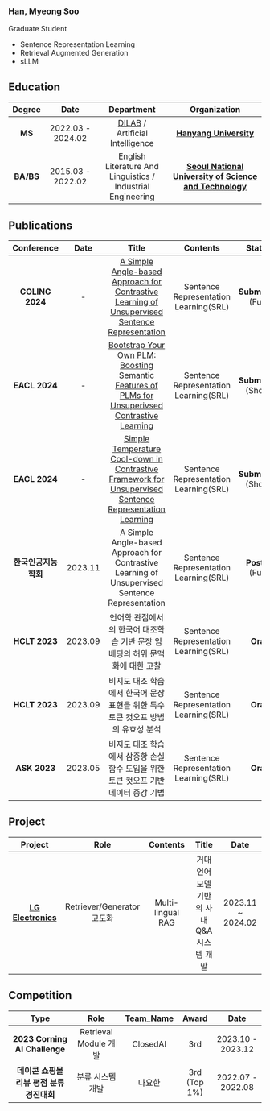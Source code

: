 ###  Han, Myeong Soo

Graduate Student

   *  Sentence Representation Learning
   *  Retrieval Augmented Generation
   *  sLLM


## Education

| **Degree** | **Date** | **Department** | **Organization** |
|:--------:|:--------:|:--------:|:--------:|
| **MS** | 2022.03 - 2024.02 | [DILAB](https://dilab.hanyang.ac.kr/index.html) / <br/> Artificial Intelligence |	**[Hanyang University](https://nextai.hanyang.ac.kr/)** |
| **BA/BS** |	2015.03 - 2022.02 |	English Literature And Linguistics / <br/> Industrial Engineering |	**[Seoul National University of Science and Technology](https://www.seoultech.ac.kr/index.jsp)** |

##  Publications

| **Conference** | **Date** | **Title** |**Contents** | **Status** |
|:--------:|:--------:|:--------:|:--------:|:--------:|
| **COLING 2024** | - | [A Simple Angle-based Approach for Contrastive Learning of Unsupervised Sentence Representation]() | Sentence Representation Learning(SRL) | **Submitted** <br/> (Full)|
| **EACL 2024** | - | [Bootstrap Your Own PLM: Boosting Semantic Features of PLMs for Unsuperivsed Contrastive Learning]() | Sentence Representation Learning(SRL) | **Submitted** <br/> (Short)|
| **EACL 2024** | - | [Simple Temperature Cool-down in Contrastive Framework for Unsupervised Sentence Representation Learning]() | Sentence Representation Learning(SRL) | **Submitted** <br/> (Short)|
| **한국인공지능학회** | 2023.11 | A Simple Angle-based Approach for Contrastive Learning of Unsupervised Sentence Representation | Sentence Representation Learning(SRL) | **Poster** <br/> (Full)|
| **HCLT 2023** | 2023.09 | 언어학 관점에서의 한국어 대조학습 기반 문장 임베딩의 허위 문맥화에 대한 고찰 | Sentence Representation Learning(SRL) | **Oral** |
| **HCLT 2023** | 2023.09 | 비지도 대조 학습에서 한국어 문장 표현을 위한 특수 토큰 컷오프 방법의 유효성 분석 | Sentence Representation Learning(SRL) | **Oral** |
| **ASK 2023** | 2023.05 | 비지도 대조 학습에서 삼중항 손실 함수 도입을 위한 토큰 컷오프 기반 데이터 증강 기법 | Sentence Representation Learning(SRL) | **Oral** |

##  Project

| **Project** | **Role** | **Contents** | **Title** |**Date** |
|:--------:|:--------:|:--------:|:--------:|:--------:|
| **[LG Electronics](https://www.lge.co.kr/company/info/introduce)** | Retriever/Generator 고도화 | Multi-lingual RAG | 거대 언어모델 기반의 사내 Q&A 시스템 개발 | 2023.11 ~ 2024.02 |

##  Competition

| **Type** | **Role** | **Team_Name** | **Award** | **Date** |
|:--------:|:--------:|:--------:|:----------:|:--------:|
| **2023 Corning AI Challenge** | Retrieval Module 개발 | ClosedAI |3rd | 2023.10 - 2023.12 |
| **데이콘 쇼핑몰 리뷰 평점 분류 경진대회** | 분류 시스템 개발 | 나요한 | 3rd <br/> (Top 1%) | 2022.07 - 2022.08 |
